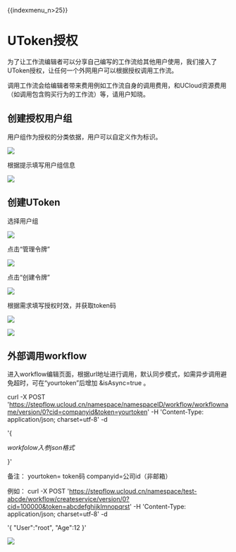 {{indexmenu_n>25}}

# UToken授权

为了让工作流编辑者可以分享自己编写的工作流给其他用户使用，我们接入了UToken授权，让任何一个外网用户可以根据授权调用工作流。

调用工作流会给编辑者带来费用例如工作流自身的调用费用，和UCloud资源费用（如调用包含购买行为的工作流）等，请用户知晓。

## 创建授权用户组

用户组作为授权的分类依据，用户可以自定义作为标识。

![](http://stepflow-docs.cn-bj.ufileos.com/authorize001.png)

根据提示填写用户组信息

![](http://stepflow-docs.cn-bj.ufileos.com/authorize002.png)

## 创建UToken

选择用户组

![](http://stepflow-docs.cn-bj.ufileos.com/authorize003.png)

点击“管理令牌”

![](http://stepflow-docs.cn-bj.ufileos.com/authorize004.png)

点击“创建令牌”

![](http://stepflow-docs.cn-bj.ufileos.com/authorize005.png)

根据需求填写授权时效，并获取token码

![](http://stepflow-docs.cn-bj.ufileos.com/authorize006.png)

![](http://stepflow-docs.cn-bj.ufileos.com/authorize007.png)

## 外部调用workflow

进入workflow编辑页面，根据url地址进行调用，默认同步模式，如需异步调用避免超时，可在“yourtoken”后增加 &isAsync=true 。


curl -X POST
'<https://stepflow.ucloud.cn/namespace/namespaceID/workflow/workflowname/version/0?cid=companyid&token=yourtoken>'
-H 'Content-Type: application/json; charset=utf-8' -d

'{

*workfolow入参json格式*

}'

备注： yourtoken= token码 companyid=公司id（非邮箱）

例如：
        curl -X POST  'https://stepflow.ucloud.cn/namespace/test-abcde/workflow/createservice/version/0?cid=100000&token=abcdefghijklmnopqrst'
-H 'Content-Type: application/json; charset=utf-8' -d

'{
    "User":"root",
    "Age":12
}'

![](http://stepflow-docs.cn-bj.ufileos.com/authorize008.png)
